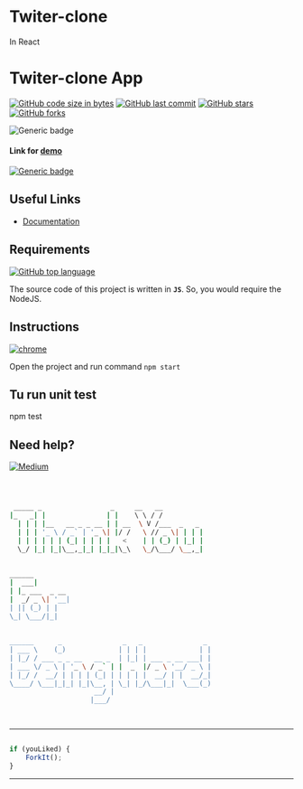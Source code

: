 
# Twiter-clone

In React
 


# Twiter-clone App

[![GitHub code size in bytes](https://img.shields.io/github/languages/code-size/qwe123coder/twitter-clone?logo=github&style=social)](https://github.com/qwe123coder/) [![GitHub last commit](https://img.shields.io/github/last-commit/qwe123coder/twitter-clone?style=social&logo=git)](https://github.com/qwe123coder/) [![GitHub stars](https://img.shields.io/github/stars/qwe123coder/twitter-clone?style=social)](https://github.com/qwe123coder/twitter-clone/stargazers) [![GitHub forks](https://img.shields.io/github/forks/qwe123coder/twitter-clone?style=social&logo=git)](https://github.com/qwe123coder/twitter-clone/network)




![Generic badge](https://img.shields.io/badge/Effort-Estimation-orange) 

#### Link for [demo](#) 
[![Generic badge](https://img.shields.io/badge/view-demo-orange)](#)

## Useful Links

- [Documentation](#)

## Requirements

[![GitHub top language](https://img.shields.io/github/languages/top/qwe123coder/twitter-clone?logo=html&style=social)](https://github.com/qwe123coder/)

The source code of this project is written in **`JS`**. So, you would require the NodeJS.

## Instructions

[![chrome](https://img.shields.io/badge/Open-project-lightgrey.svg?logo=google-chrome&style=popout&logoColor=red)](#)

Open the project and run command
`npm start`


## Tu run unit test
npm test

## Need help?





[![Medium](https://img.shields.io/badge/Medium-follow-black.svg?logo=medium&logoColor=white)](#)


```bash



 _____ _                 _     __   __            
|_   _| |               | |    \ \ / /            
  | | | |__   __ _ _ __ | | __  \ V /___  _   _   
  | | | '_ \ / _` | '_ \| |/ /   \ // _ \| | | |  
  | | | | | | (_| | | | |   <    | | (_) | |_| |  
  \_/ |_| |_|\__,_|_| |_|_|\_\   \_/\___/ \__,_|  
                                                  
                                                  
______                                            
|  ___|                                           
| |_ ___  _ __                                    
|  _/ _ \| '__|                                   
| || (_) | |                                      
\_| \___/|_|                                      
                                                  
                                                  
______      _               _   _               _ 
| ___ \    (_)             | | | |             | |
| |_/ / ___ _ _ __   __ _  | |_| | ___ _ __ ___| |
| ___ \/ _ \ | '_ \ / _` | |  _  |/ _ \ '__/ _ \ |
| |_/ /  __/ | | | | (_| | | | | |  __/ | |  __/_|
\____/ \___|_|_| |_|\__, | \_| |_/\___|_|  \___(_)
                     __/ |                        
                    |___/                         

 


```


---------

```javascript

if (youLiked) {
    ForkIt();
}

```

-----------
